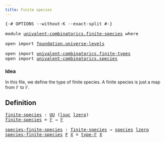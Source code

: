 ```yaml
---
title: Finite species
---
```


<pre class="Agda"><a id="40" class="Symbol">{-#</a> <a id="44" class="Keyword">OPTIONS</a> <a id="52" class="Pragma">--without-K</a> <a id="64" class="Pragma">--exact-split</a> <a id="78" class="Symbol">#-}</a>

<a id="83" class="Keyword">module</a> <a id="90" href="univalent-combinatorics.finite-species.html" class="Module">univalent-combinatorics.finite-species</a> <a id="129" class="Keyword">where</a>

<a id="136" class="Keyword">open</a> <a id="141" class="Keyword">import</a> <a id="148" href="foundation.universe-levels.html" class="Module">foundation.universe-levels</a>

<a id="176" class="Keyword">open</a> <a id="181" class="Keyword">import</a> <a id="188" href="univalent-combinatorics.finite-types.html" class="Module">univalent-combinatorics.finite-types</a>
<a id="225" class="Keyword">open</a> <a id="230" class="Keyword">import</a> <a id="237" href="univalent-combinatorics.species.html" class="Module">univalent-combinatorics.species</a>
</pre>
### Idea

In this file, we define the type of finite species. A finite
species is just a map from 𝔽 to 𝔽.

## Definition

<pre class="Agda"><a id="finite-species"></a><a id="404" href="univalent-combinatorics.finite-species.html#404" class="Function">finite-species</a> <a id="419" class="Symbol">:</a> <a id="421" href="foundation-core.universe-levels.html#235" class="Primitive">UU</a> <a id="424" class="Symbol">(</a><a id="425" href="Agda.Primitive.html#780" class="Primitive">lsuc</a> <a id="430" href="Agda.Primitive.html#764" class="Primitive">lzero</a><a id="435" class="Symbol">)</a>
<a id="437" href="univalent-combinatorics.finite-species.html#404" class="Function">finite-species</a> <a id="452" class="Symbol">=</a> <a id="454" href="univalent-combinatorics.finite-types.html#4913" class="Function">𝔽</a> <a id="456" class="Symbol">→</a> <a id="458" href="univalent-combinatorics.finite-types.html#4913" class="Function">𝔽</a>

<a id="species-finite-species"></a><a id="461" href="univalent-combinatorics.finite-species.html#461" class="Function">species-finite-species</a> <a id="484" class="Symbol">:</a> <a id="486" href="univalent-combinatorics.finite-species.html#404" class="Function">finite-species</a> <a id="501" class="Symbol">→</a> <a id="503" href="univalent-combinatorics.species.html#429" class="Function">species</a> <a id="511" href="Agda.Primitive.html#764" class="Primitive">lzero</a>
<a id="517" href="univalent-combinatorics.finite-species.html#461" class="Function">species-finite-species</a> <a id="540" href="univalent-combinatorics.finite-species.html#540" class="Bound">F</a> <a id="542" href="univalent-combinatorics.finite-species.html#542" class="Bound">X</a> <a id="544" class="Symbol">=</a> <a id="546" href="univalent-combinatorics.finite-types.html#4952" class="Function">type-𝔽</a> <a id="553" href="univalent-combinatorics.finite-species.html#542" class="Bound">X</a>
</pre>